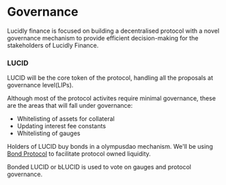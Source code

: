 # Governance

Lucidly finance is focused on building a decentralised protocol with a novel governance mechanism to provide efficient decision-making for the stakeholders of Lucidly Finance. 

### LUCID

LUCID will be the core token of the protocol, handling all the proposals at governance level(LIPs).

Although most of the protocol activites require minimal governance, these are the areas that will fall under governance:

- Whitelisting of assets for collateral
- Updating interest fee constants
- Whitelisting of gauges

Holders of LUCID buy bonds in a olympusdao mechanism. We'll be using [Bond Protocol](https://bondprotocol.finance/) to facilitate protocol owned liquidity.

Bonded LUCID or bLUCID is used to vote on gauges and protocol governance.